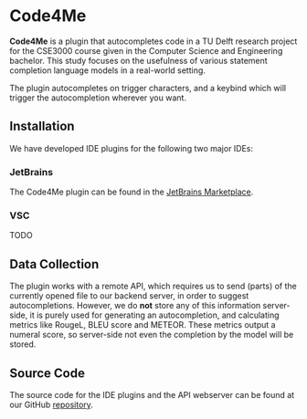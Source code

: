 # Code4Me
**Code4Me** is a plugin that autocompletes code in a TU Delft research project for the CSE3000 course given in the Computer Science and Engineering bachelor.
This study focuses on the usefulness of various statement completion language models in a real-world setting.

The plugin autocompletes on trigger characters, and a keybind which will trigger the autocompletion wherever you want.

## Installation
We have developed IDE plugins for the following two major IDEs:

### JetBrains
The Code4Me plugin can be found in the [JetBrains Marketplace](https://plugins.jetbrains.com/plugin/19200-code4me).

### VSC
TODO

## Data Collection
The plugin works with a remote API, which requires us to send (parts) of the currently opened file to our backend server, in order to suggest autocompletions.
However, we do **not** store any of this information server-side, it is purely used for generating an autocompletion, and calculating metrics like RougeL, BLEU score and METEOR.
These metrics output a numeral score, so server-side not even the completion by the model will be stored.

## Source Code
The source code for the IDE plugins and the API webserver can be found at our GitHub [repository](https://github.com/code4me-me/code4me).

